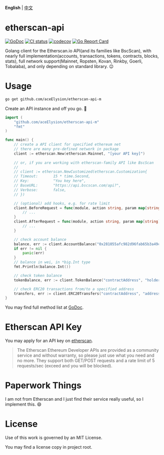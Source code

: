 **English** | [中文](https://github.com/aceElysion/etherscan-api-m/blob/master/README_ZH.md)

# etherscan-api

[![GoDoc](https://godoc.org/github.com/aceElysion/etherscan-api-m?status.svg)](https://godoc.org/github.com/aceElysion/etherscan-api-m)
[![CI status](https://github.com/aceElysion/etherscan-api-m/actions/workflows/ci.yaml/badge.svg)](https://github.com/aceElysion/etherscan-api-m/actions)
[![codecov](https://codecov.io/gh/nanmu42/etherscan-api/branch/master/graph/badge.svg)](https://codecov.io/gh/nanmu42/etherscan-api)
[![Go Report Card](https://goreportcard.com/badge/github.com/aceElysion/etherscan-api-m)](https://goreportcard.com/report/github.com/aceElysion/etherscan-api-m)

Golang client for the Etherscan.io API(and its families like BscScan), with nearly full implementation(accounts, transactions, tokens, contracts, blocks, stats), full network support(Mainnet, Ropsten, Kovan, Rinkby, Goerli, Tobalaba), and only depending on standard library. :wink:

# Usage

```bash
go get github.com/aceElysion/etherscan-api-m
```

Create an API instance and off you go. :rocket:

```go
import (
	"github.com/aceElysion/etherscan-api-m"
	"fmt"
)

func main() {
	// create a API client for specified ethereum net
	// there are many pre-defined network in package
	client := etherscan.New(etherscan.Mainnet, "[your API key]")
	
	// or, if you are working with etherscan-family API like BscScan
	//
	// client := etherscan.NewCustomized(etherscan.Customization{
	// Timeout:       15 * time.Second,
	// Key:           "You key here",
	// BaseURL:       "https://api.bscscan.com/api?",
	// Verbose:       false,
	// })

	// (optional) add hooks, e.g. for rate limit
	client.BeforeRequest = func(module, action string, param map[string]interface{}) error {
		// ...
	}
	client.AfterRequest = func(module, action string, param map[string]interface{}, outcome interface{}, requestErr error) {
		// ...
	}

	// check account balance
	balance, err := client.AccountBalance("0x281055afc982d96fab65b3a49cac8b878184cb16")
	if err != nil {
		panic(err)
	}
	// balance in wei, in *big.Int type
	fmt.Println(balance.Int())

	// check token balance
	tokenBalance, err := client.TokenBalance("contractAddress", "holderAddress")

	// check ERC20 transactions from/to a specified address
	transfers, err := client.ERC20Transfers("contractAddress", "address", startBlock, endBlock, page, offset)
}
```

You may find full method list at [GoDoc](https://godoc.org/github.com/aceElysion/etherscan-api-m).

# Etherscan API Key

You may apply for an API key on [etherscan](https://etherscan.io/apis).

> The Etherscan Ethereum Developer APIs are provided as a community service and without warranty, so please just use what you need and no more. They support both GET/POST requests and a rate limit of 5 requests/sec (exceed and you will be blocked). 

# Paperwork Things

I am not from Etherscan and I just find their service really useful, so I implement this. :smile:

# License

Use of this work is governed by an MIT License.

You may find a license copy in project root.
